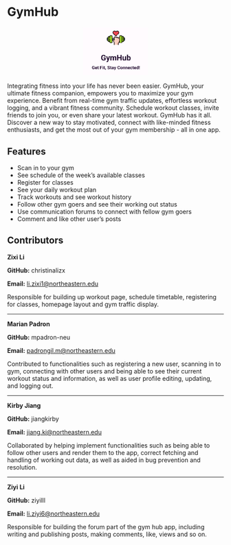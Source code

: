 # GymHub

<div style="text-align:center;">
  <img src="gymhub.png" alt="gymhub" width="30%" height="40%">
</div>

Integrating fitness into your life has never been easier. GymHub, your ultimate fitness companion, empowers you to maximize your gym experience. Benefit from real-time gym traffic updates, effortless workout logging, and a vibrant fitness community. Schedule workout classes, invite friends to join you, or even share your latest workout. GymHub has it all. Discover a new way to stay motivated, connect with like-minded fitness enthusiasts, and get the most out of your gym membership - all in one app.

## Features
-	Scan in to your gym
-	See schedule of the week’s available classes
-	Register for classes
-	See your daily workout plan
-	Track workouts and see workout history
-	Follow other gym goers and see their working out status
-	Use communication forums to connect with fellow gym goers
-	Comment and like other user’s posts

## Contributors

**Zixi Li**

**GitHub:** christinalizx

**Email:** li.zixi1@northeastern.edu

Responsible for building up workout page, schedule timetable, registering for classes, homepage layout and gym traffic display.
_____________________________
**Marian Padron**

**GitHub:** mpadron-neu

**Email:** padrongil.m@northeastern.edu

Contributed to functionalities such as registering a new user, scanning in to gym, connecting with other users and being able to see their current workout status and information, as well as user profile editing, updating, and logging out.
______________________________

**Kirby Jiang**

**GitHub:** jiangkirby

**Email:** jiang.ki@northeastern.edu

Collaborated by helping implement functionalities such as being able to follow other users and render them to the app, correct fetching and handling of working out data, as well as aided in bug prevention and resolution.
___________________________

**Ziyi Li**

**GitHub:** ziyilll

**Email:** li.ziyi6@northeastern.edu

Responsible for building the forum part of the gym hub app, including writing and publishing posts, making comments, like, views and so on.
